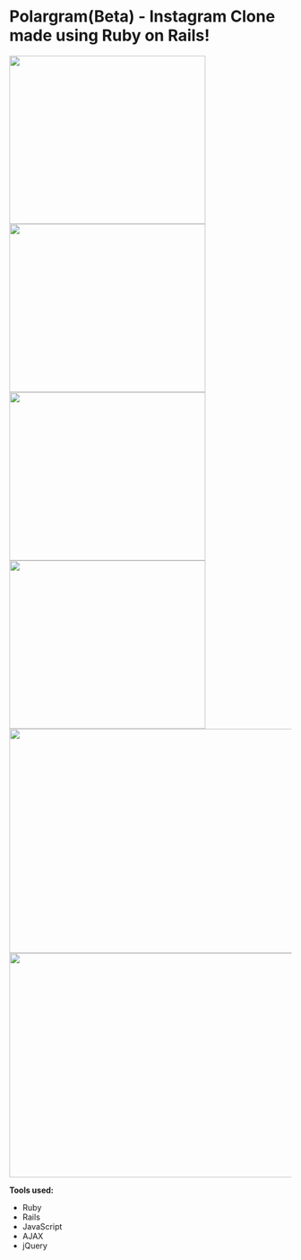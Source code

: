 
# Polargram(Beta) - Instagram Clone made using Ruby on Rails!

<img src="http://i.imgur.com/qfFr5ul.png" width="350" height="300" />
<img src="http://i.imgur.com/K9oywYR.png" width="350" height="300" />
<img src="http://i.imgur.com/nnpo3NB.png" width="350" height="300" />
<img src="http://i.imgur.com/MlK2WD2.png" width="350" height="300" />
<img src="http://i.imgur.com/pclNTHx.png" width= "1000" height="400" />
<img src="http://i.imgur.com/7HVoGXK.png
" width= "1000" height="400" />



<b>Tools used:</b>
<ul>
<li>Ruby</li>
<li>Rails</li>
<li>JavaScript</li>
<li>AJAX</li>
<li>jQuery</li>
</ul>

